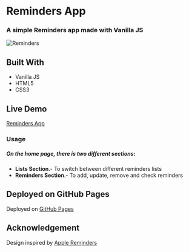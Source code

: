 # Reminders App

### A simple Reminders app made with Vanilla JS

![Reminders](https://user-images.githubusercontent.com/35932018/147855901-e3627d5f-7cc2-41fa-8e9d-f5696ba3e812.png)


## Built With 

- Vanilla JS
- HTML5
- CSS3

## Live Demo

[Reminders App](https://WilliamDurocher.github.io/reminders)


### Usage

##### On the home page, there is two different sections:
- **Lists Section**.- To switch between different reminders lists
- **Reminders Section**.- To add, update, remove and check reminders

## Deployed on GitHub Pages

Deployed on [GitHub Pages](https://pages.github.com/) 

## Acknowledgement

Design inspired by [Apple Reminders](https://www.icloud.com/reminders/)

